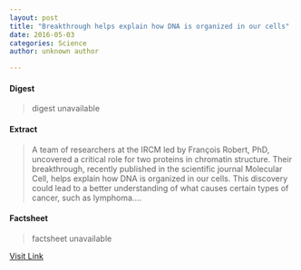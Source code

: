 ```yaml
---
layout: post
title: "Breakthrough helps explain how DNA is organized in our cells"
date: 2016-05-03
categories: Science
author: unknown author

---
```



#### Digest
>digest unavailable

#### Extract
>A team of researchers at the IRCM led by François Robert, PhD, uncovered a critical role for two proteins in chromatin structure. Their breakthrough, recently published in the scientific journal Molecular Cell, helps explain how DNA is organized in our cells. This discovery could lead to a better understanding of what causes certain types of cancer, such as lymphoma....

#### Factsheet
>factsheet unavailable

[Visit Link](http://phys.org/news351859510.html)


